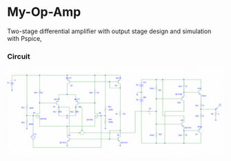 # My-Op-Amp
Two-stage differential amplifier with output stage design and simulation with Pspice,


### Circuit

![alt text](Amplifier.png)
